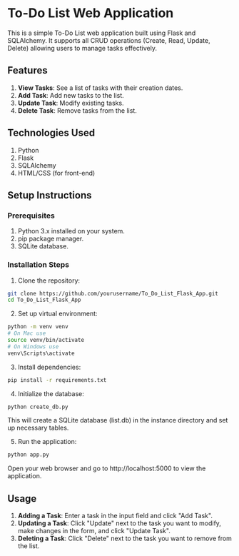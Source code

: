 # To-Do List Web Application
This is a simple To-Do List web application built using Flask and SQLAlchemy. It supports all CRUD operations (Create, Read, Update, Delete) allowing users to manage tasks effectively.

## Features
1. <b>View Tasks</b>: See a list of tasks with their creation dates.
2. <b>Add Task</b>: Add new tasks to the list.
3. <b>Update Task</b>: Modify existing tasks.
4. <b>Delete Task</b>: Remove tasks from the list.
   
## Technologies Used
1. Python
2. Flask
3. SQLAlchemy
4. HTML/CSS (for front-end)
   
## Setup Instructions

### Prerequisites
1. Python 3.x installed on your system.
2. pip package manager.
3. SQLite database.
   
### Installation Steps
1. Clone the repository:
```bash
git clone https://github.com/yourusername/To_Do_List_Flask_App.git
cd To_Do_List_Flask_App
```
2. Set up virtual environment:
```bash
python -m venv venv
# On Mac use
source venv/bin/activate
# On Windows use
venv\Scripts\activate
```
3. Install dependencies:
```bash
pip install -r requirements.txt
```
4. Initialize the database:
```bash
python create_db.py
```
This will create a SQLite database (list.db) in the instance directory and set up necessary tables.

5. Run the application:
```bash
python app.py
```
Open your web browser and go to http://localhost:5000 to view the application.

## Usage
1. <b>Adding a Task</b>: Enter a task in the input field and click "Add Task".
2. <b>Updating a Task</b>: Click "Update" next to the task you want to modify, make changes in the form, and click "Update Task".
3. <b>Deleting a Task</b>: Click "Delete" next to the task you want to remove from the list.

